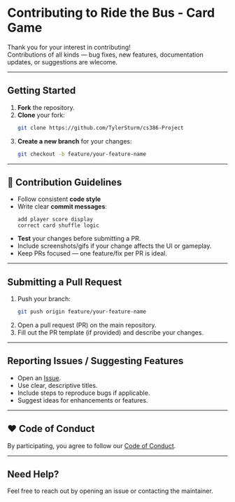 # Contributing to **Ride the Bus - Card Game**

Thank you for your interest in contributing!  
Contributions of all kinds — bug fixes, new features, documentation updates, or suggestions are wlecome.

---

## Getting Started

1. **Fork** the repository.
2. **Clone** your fork:
   ```bash
   git clone https://github.com/TylerSturm/cs386-Project
   ```
3. **Create a new branch** for your changes:
   ```bash
   git checkout -b feature/your-feature-name
   ```

---

## 📖 Contribution Guidelines

- Follow consistent **code style** 
- Write clear **commit messages**:
  ```
  add player score display
  correct card shuffle logic
  ```
- **Test** your changes before submitting a PR.
- Include screenshots/gifs if your change affects the UI or gameplay.
- Keep PRs focused — one feature/fix per PR is ideal.

---

##  Submitting a Pull Request

1. Push your branch:
   ```bash
   git push origin feature/your-feature-name
   ```
2. Open a pull request (PR) on the main repository.
3. Fill out the PR template (if provided) and describe your changes.

---

##  Reporting Issues / Suggesting Features

- Open an [Issue](https://github.com/TylerSturm/cs386-Project/issues).
- Use clear, descriptive titles.
- Include steps to reproduce bugs if applicable.
- Suggest ideas for enhancements or features.

---

## ❤ Code of Conduct

By participating, you agree to follow our [Code of Conduct](./CODE_OF_CONDUCT.md).

---

##  Need Help?

Feel free to reach out by opening an issue or contacting the maintainer.
